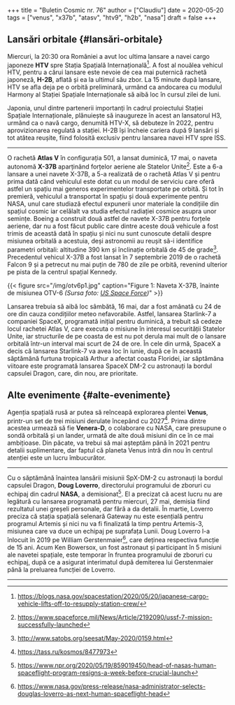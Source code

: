 +++
title = "Buletin Cosmic nr. 76"
author = ["Claudiu"]
date = 2020-05-20
tags = ["venus", "x37b", "atasv", "htv9", "h2b", "nasa"]
draft = false
+++

## Lansări orbitale {#lansări-orbitale}

Miercuri, la 20:30 ora României a avut loc ultima lansare a navei cargo japoneze **HTV** spre Stația Spațială Internațională[^fn:1]. A fost al nouălea vehicul HTV, pentru a cărui lansare este nevoie de cea mai puternică rachetă japoneză, **H-2B**, aflată și ea la ultimul său zbor. La 15 minute după lansare, HTV se afla deja pe o orbită preliminară, urmând ca andocarea cu modulul Harmony al Stației Spațiale Internaționale să aibă loc în cursul zilei de luni.

Japonia, unul dintre partenerii importanți în cadrul proiectului Stației Spațiale Internaționale, plănuiește să inaugureze în acest an lansatorul H3, urmând ca o navă cargo, denumită HTV-X, să debuteze în 2022, pentru aprovizionarea regulată a stației. H-2B își încheie cariera după 9 lansări și tot atâtea reușite, fiind folosită exclusiv pentru lansarea navei HTV spre ISS.

---

O rachetă **Atlas V** în configurația 501, a lansat duminică, 17 mai, o naveta autonomă **X-37B** aparținând forțelor aeriene ale Statelor Unite[^fn:2]. Este a 6-a lansare a unei navete X-37B, a 5-a realizată de o rachetă Atlas V și pentru prima dată când vehiculul este dotat cu un modul de serviciu care oferă astfel un spațiu mai generos experimentelor transportate pe orbită. Și tot în premieră, vehiculul a transportat în spațiu și două experimente pentru NASA, unul care studiază efectul expunerii unor materiale la condițiile din spațiul cosmic iar celălalt va studia efectul radiației cosmice asupra unor semințe. Boeing a construit două astfel de navete X-37B pentru forțele aeriene, dar nu a fost făcut public care dintre aceste două vehicule a fost trimis de această dată în spațiu și nici nu sunt cunoscute detalii despre misiunea orbitală a acestuia, deși astronomii au reușit să-i identifice parametri orbitali: altitudine 390 km și înclinație orbitală de 45 de grade[^fn:3]. Precedentul vehicul X-37B a fost lansat în 7 septembrie 2019 de o rachetă Falcon 9 și a petrecut nu mai puțin de 780 de zile pe orbită, revenind ulterior pe pista de la centrul spațial Kennedy.

{{< figure src="/img/otv6p1.jpg" caption="Figure 1: Naveta X-37B, înainte de misiunea OTV-6 _(Sursa foto: [US Space Force](https://www.spaceforce.mil/News/Article/2177702/next-x-37b-orbital-test-vehicle-scheduled-to-launch))_" >}}

Lansarea trebuia să aibă loc sâmbătă, 16 mai, dar a fost amânată cu 24 de ore din cauza condițiilor meteo nefavorabile. Astfel, lansarea Starlink-7 a companiei SpaceX, programată inițial pentru duminică, a trebuit să cedeze locul rachetei Atlas V, care executa o misiune în interesul securității Statelor Unite, iar structurile de pe coasta de est nu pot derula mai mult de o lansare orbitală într-un interval mai scurt de 24 de ore. În cele din urmă, SpaceX a decis că lansarea Starlink-7 va avea loc în iunie, după ce în această săptămână furtuna tropicală Arthur a afectat coasta Floridei, iar săptămâna viitoare este programată lansarea SpaceX DM-2 cu astronauți la bordul capsulei Dragon, care, din nou, are prioritate.


## Alte evenimente {#alte-evenimente}

Agenția spațială rusă ar putea să reînceapă explorarea plentei **Venus**, printr-un set de trei misiuni derulate începând cu 2027[^fn:4]. Prima dintre acestea urmează să fie **Venera-D**, o colaborare cu NASA, care presupune o sondă orbitală și un lander, urmată de alte două misiuni din ce în ce mai ambițioase. Din păcate, va trebui să mai așteptăm până în 2021 pentru detalii suplimentare, dar faptul că planeta Venus intră din nou în centrul atenției este un lucru îmbucurător.

---

Cu o săptămână înaintea lansării misiunii SpX-DM-2 cu astronauți la bordul capsulei Dragon, **Doug Loverro**, directorului programului de zboruri cu echipaj din cadrul **NASA**, a demisionat[^fn:5]. El a precizat că acest lucru nu are legătură cu lansarea programată pentru miercuri, 27 mai, demisia fiind rezultatul unei greșeli personale, dar fără a da detalii. În martie, Loverro preciza că stația spațială selenară Gateway nu este esențială pentru programul Artemis și nici nu va fi finalizată la timp pentru Artemis-3, misiunea care va duce un echipaj pe suprafața Lunii.
Doug Loverro l-a înlocuit în 2019 pe William Gerstenmaier[^fn:6], care deținea respectiva funcție de 15 ani. Acum Ken Bowersox, un fost astronaut și participant în 5 misiuni ale navetei spațiale, este temporar în fruntea programului de zboruri cu echipaj, după ce a asigurat interimatul după demiterea lui Gerstenmaier până la preluarea funcției de Loverro.

---

[^fn:1]: <https://blogs.nasa.gov/spacestation/2020/05/20/japanese-cargo-vehicle-lifts-off-to-resupply-station-crew/>
[^fn:2]: <https://www.spaceforce.mil/News/Article/2192090/ussf-7-mission-successfully-launched>
[^fn:3]: <http://www.satobs.org/seesat/May-2020/0159.html>
[^fn:4]: <https://tass.ru/kosmos/8477973>
[^fn:5]: <https://www.npr.org/2020/05/19/859019450/head-of-nasas-human-spaceflight-program-resigns-a-week-before-crucial-launch>
[^fn:6]: <https://www.nasa.gov/press-release/nasa-administrator-selects-douglas-loverro-as-next-human-spaceflight-head>